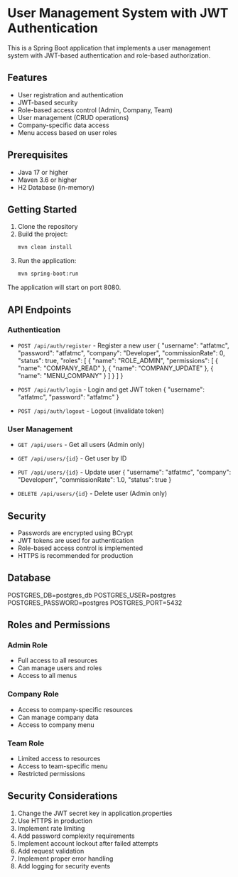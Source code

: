 # User Management System with JWT Authentication

This is a Spring Boot application that implements a user management system with JWT-based authentication and role-based authorization.

## Features

- User registration and authentication
- JWT-based security
- Role-based access control (Admin, Company, Team)
- User management (CRUD operations)
- Company-specific data access
- Menu access based on user roles

## Prerequisites

- Java 17 or higher
- Maven 3.6 or higher
- H2 Database (in-memory)

## Getting Started

1. Clone the repository
2. Build the project:
   ```bash
   mvn clean install
   ```
3. Run the application:
   ```bash
   mvn spring-boot:run
   ```

The application will start on port 8080.

## API Endpoints

### Authentication

- `POST /api/auth/register` - Register a new user
{
    "username": "atfatmc",
    "password": "atfatmc",
    "company": "Developer",
    "commissionRate": 0,
    "status": true,
    "roles": [
        {
            "name": "ROLE_ADMIN",
            "permissions": [
                {
                    "name": "COMPANY_READ"
                },
                {
                    "name": "COMPANY_UPDATE"
                },
                {
                    "name": "MENU_COMPANY"
                }
            ]
        }
    ]
}


- `POST /api/auth/login` - Login and get JWT token
{
    "username": "atfatmc",
    "password": "atfatmc"
}

- `POST /api/auth/logout` - Logout (invalidate token)

### User Management

- `GET /api/users` - Get all users (Admin only)
- `GET /api/users/{id}` - Get user by ID
- `PUT /api/users/{id}` - Update user
{
    "username": "atfatmc",
    "company": "Developerr",
    "commissionRate": 1.0,
    "status": true
}

- `DELETE /api/users/{id}` - Delete user (Admin only)

## Security

- Passwords are encrypted using BCrypt
- JWT tokens are used for authentication
- Role-based access control is implemented
- HTTPS is recommended for production

## Database

POSTGRES_DB=postgres_db
POSTGRES_USER=postgres
POSTGRES_PASSWORD=postgres
POSTGRES_PORT=5432

## Roles and Permissions

### Admin Role
- Full access to all resources
- Can manage users and roles
- Access to all menus

### Company Role
- Access to company-specific resources
- Can manage company data
- Access to company menu

### Team Role
- Limited access to resources
- Access to team-specific menu
- Restricted permissions

## Security Considerations

1. Change the JWT secret key in application.properties
2. Use HTTPS in production
3. Implement rate limiting
4. Add password complexity requirements
5. Implement account lockout after failed attempts
6. Add request validation
7. Implement proper error handling
8. Add logging for security events 